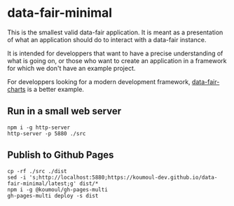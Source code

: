 # data-fair-minimal

This is the smallest valid data-fair application. It is meant as a presentation of what an application should do to interact with a data-fair instance.

It is intended for developpers that want to have a precise understanding of what is going on, or those who want to create an application in a framework for which we don't have an example project.

For developpers looking for a modern development framework, [data-fair-charts](https://github.com/koumoul-dev/data-fair-charts) is a better example.

## Run in a small web server

    npm i -g http-server
    http-server -p 5880 ./src

## Publish to Github Pages

    cp -rf ./src ./dist
    sed -i 's;http://localhost:5880;https://koumoul-dev.github.io/data-fair-minimal/latest;g' dist/*
    npm i -g @koumoul/gh-pages-multi
    gh-pages-multi deploy -s dist
